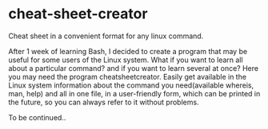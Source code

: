 # cheat-sheet-creator
Cheat sheet in a convenient format for any linux command.

After 1 week of learning Bash, I decided to create a program that may be useful for some users of the Linux system. What if you want to learn all about a particular command? and if you want to learn several at once?
Here you may need the program cheatsheetcreator.
Easily get available in the Linux system information about the command you need(available whereis, man, help) and all in one file, in a user-friendly form, which can be printed in the future, so you can always refer to it without problems.

To be continued..
